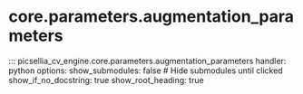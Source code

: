 # core.parameters.augmentation_parameters

::: picsellia_cv_engine.core.parameters.augmentation_parameters
    handler: python
    options:
        show_submodules: false  # Hide submodules until clicked
        show_if_no_docstring: true
        show_root_heading: true
